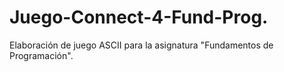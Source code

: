 # Juego-Connect-4-Fund-Prog.
Elaboración de juego ASCII para la asignatura "Fundamentos de Programación".

